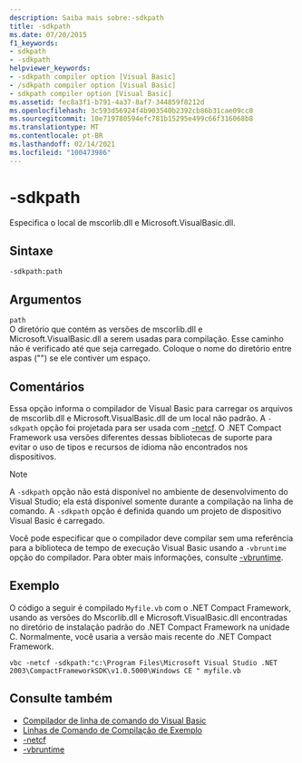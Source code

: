 ```yaml
---
description: Saiba mais sobre:-sdkpath
title: -sdkpath
ms.date: 07/20/2015
f1_keywords:
- sdkpath
- -sdkpath
helpviewer_keywords:
- -sdkpath compiler option [Visual Basic]
- /sdkpath compiler option [Visual Basic]
- sdkpath compiler option [Visual Basic]
ms.assetid: fec8a3f1-b791-4a37-8af7-344859f8212d
ms.openlocfilehash: 3c593d56924f4b903540b2392cb86b31cae09cc8
ms.sourcegitcommit: 10e719780594efc781b15295e499c66f316068b8
ms.translationtype: MT
ms.contentlocale: pt-BR
ms.lasthandoff: 02/14/2021
ms.locfileid: "100473986"
---
```

# <a name="-sdkpath"></a>-sdkpath

Especifica o local de mscorlib.dll e Microsoft.VisualBasic.dll.  
  
## <a name="syntax"></a>Sintaxe  
  
```console  
-sdkpath:path  
```  
  
## <a name="arguments"></a>Argumentos  

 `path`  
 O diretório que contém as versões de mscorlib.dll e Microsoft.VisualBasic.dll a serem usadas para compilação. Esse caminho não é verificado até que seja carregado. Coloque o nome do diretório entre aspas ("") se ele contiver um espaço.  
  
## <a name="remarks"></a>Comentários  

 Essa opção informa o compilador de Visual Basic para carregar os arquivos de mscorlib.dll e Microsoft.VisualBasic.dll de um local não padrão. A `-sdkpath` opção foi projetada para ser usada com [-netcf](netcf.md). O .NET Compact Framework usa versões diferentes dessas bibliotecas de suporte para evitar o uso de tipos e recursos de idioma não encontrados nos dispositivos.  
  
> [!NOTE]
> A `-sdkpath` opção não está disponível no ambiente de desenvolvimento do Visual Studio; ela está disponível somente durante a compilação na linha de comando. A `-sdkpath` opção é definida quando um projeto de dispositivo Visual Basic é carregado.  
  
 Você pode especificar que o compilador deve compilar sem uma referência para a biblioteca de tempo de execução Visual Basic usando a `-vbruntime` opção do compilador. Para obter mais informações, consulte [-vbruntime](vbruntime.md).  
  
## <a name="example"></a>Exemplo  

 O código a seguir é compilado `Myfile.vb` com o .NET Compact Framework, usando as versões do Mscorlib.dll e Microsoft.VisualBasic.dll encontradas no diretório de instalação padrão do .NET Compact Framework na unidade C. Normalmente, você usaria a versão mais recente do .NET Compact Framework.  
  
```console
vbc -netcf -sdkpath:"c:\Program Files\Microsoft Visual Studio .NET 2003\CompactFrameworkSDK\v1.0.5000\Windows CE " myfile.vb  
```  
  
## <a name="see-also"></a>Consulte também

- [Compilador de linha de comando do Visual Basic](index.md)
- [Linhas de Comando de Compilação de Exemplo](sample-compilation-command-lines.md)
- [-netcf](netcf.md)
- [-vbruntime](vbruntime.md)
